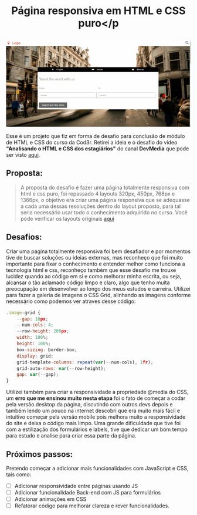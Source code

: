 # <p align="center"> Página responsiva em HTML e CSS puro</p

<p align="center">
  <img src= "/preview.gif" />
</p>

Esse é um projeto que fiz em forma de desafio para conclusão de módulo de HTML e CSS do curso da Cod3r.
Retirei a ideia e o desafio do vídeo **"Analisando o HTML e CSS dos estagiários"** do canal **DevMedia** que pode ser visto [aqui](https://www.youtube.com/watch?v=YPYwND5WGxw&t=61s).


## Proposta:
> A proposta do desafio é fazer uma página totalmente responsiva com html e css puro, foi repassado 4 layouts 320px, 450px, 768px e 1366px, o objetivo era criar uma página responsiva que se adequasse a cada uma dessas resoluções dentro do layout proposto, para tal seria necessário usar todo o conhecimento adquirido no curso. Você pode verificar os layouts originais [aqui](https://github.com/Luaxlz/turismo-responsivo/tree/main/layout)

## Desafios:
Criar uma página totalmente responsiva foi bem desafiador e por momentos tive de buscar soluções ou ideias externas, mas reconheço que foi muito importante para fixar o conhecimento e entender melhor como funciona a tecnologia html e css, reconheço também que esse desafio me trouxe lucidez quando ao código em si e como melhorar minha escrita, ou seja, alcansar o tão aclamado código limpo e claro, algo que tenho muita preocupação em desenvolver ao longo dos meus estudos e carreira.
Utilizei para fazer a galeria de imagens o CSS Grid, alinhando as imagens conforme necessário como podemos ver atraves desse código:
```JavaScript
.image-grid {
    --gap: 16px;
    --num-cols: 4;
    --row-height: 200px;
    width: 100%;
    height: 100%;
    box-sizing: border-box;
    display: grid;
    grid-template-columns: repeat(var(--num-cols), 1fr);
    grid-auto-rows: var(--row-height);
    gap: var(--gap);
}
```
Utilizei também para criar a responsividade a propriedade @media do CSS, um **erro que me ensinou muito nesta etapa** foi o fato de começar a codar pela versão desktop da página, discutindo com outros devs depois e também lendo um pouco na internet descobri que era muito mais fácil e intuitivo começar pela versão mobile pois melhora muito a responsividade do site e deixa o código mais limpo.
Uma grande dificuldade que tive foi com a estilização dos formulários e labels, tive que dedicar um bom tempo para estudo e analise para criar essa parte da página.

## Próximos passos:
Pretendo começar a adicionar mais funcionalidades com JavaScript e CSS, tais como:
- [ ] Adicionar responsividade entre páginas usando JS
- [ ] Adicionar funcionalidade Back-end com JS para formulários
- [ ] Adicionar animações em CSS
- [ ] Refatorar código para melhorar clareza e rever funcionalidades.
